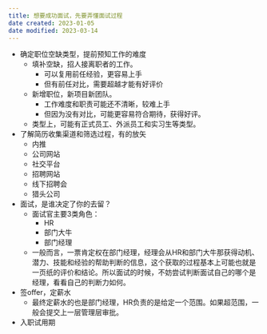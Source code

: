```yaml
---
title: 想要成功面试，先要弄懂面试过程
date created: 2023-01-05
date modified: 2023-03-14
---
```

- 确定职位空缺类型，提前预知工作的难度
	- 填补空缺，招人接离职者的工作。
		- 可以复用前任经验，更容易上手
		- 但有前任对比，需要超越才能有好评价
	- 新增职位，新项目新团队。
		- 工作难度和职责可能还不清晰，较难上手
		- 但因为没有对比，可能更容易符合期待，获得好评。
	- 类型上，可能有正式员工、外派员工和实习生等类型。
- 了解简历收集渠道和筛选过程，有的放矢
	- 内推
	- 公司网站
	- 社交平台
	- 招聘网站
	- 线下招聘会
	- 猎头公司
- 面试，是谁决定了你的去留？
	- 面试官主要3类角色：
		- HR
		- 部门大牛
		- 部门经理
	- 一般而言，一票肯定权在部门经理，经理会从HR和部门大牛那获得动机、潜力、技能和经验的帮助判断的信息，这个获取的过程基本上可能也就是一页纸的评价和结论。所以面试的时候，不妨尝试判断面试自己的哪个是经理，看看自己的判断力如何。
- 签offer，定薪水
	- 最终定薪水的也是部门经理，HR负责的是给定一个范围。如果超范围，一般会提交上一层管理层审批。
- 入职试用期
